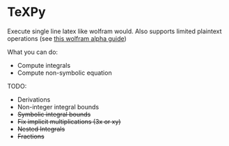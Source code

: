 # TeXPy
Execute single line latex like wolfram would. Also supports limited plaintext operations (see [this wolfram alpha guide](https://www.wolframalpha.com/examples/Integrals.html))

What you can do:
+ Compute integrals
+ Compute non-symbolic equation

TODO:
+ Derivations
+ Non-integer integral bounds
+ ~~Symbolic integral bounds~~
+ ~~Fix implicit multiplications (3x or xy)~~
+ ~~Nested Integrals~~
+ ~~Fractions~~